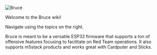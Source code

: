 ![Bruce](https://raw.githubusercontent.com/pr3y/bruce_old/main/media/pic4.png)

Welcome to the Bruce wiki!

Navigate using the topics on the right.

Bruce is meant to be a versatile ESP32 firmware that supports a ton of offensive features focusing to facilitate on Red Team operations. It also supports m5stack products and works great with Cardputer and Sticks.